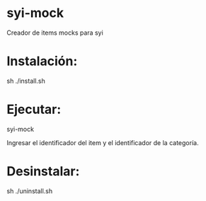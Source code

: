 # syi-mock
Creador de items mocks para syi

# Instalación:
sh ./install.sh

# Ejecutar:
syi-mock

Ingresar el identificador del item y el identificador de la categoría.

# Desinstalar:
sh ./uninstall.sh